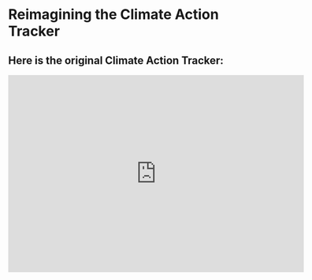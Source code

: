 # Reimagining the Climate Action Tracker

## Here is the original Climate Action Tracker:

<iframe src="https://climateactiontracker.org/" style="border:0px #ffffff none;" name="myiFrame" scrolling="no" frameborder="1" marginheight="0px" marginwidth="0px" height="400px" width="600px" allowfullscreen></iframe>

